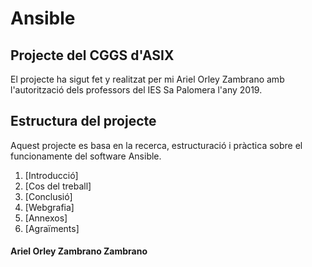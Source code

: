 # Ansible

## Projecte del CGGS d'ASIX
El projecte ha sigut fet y realitzat per mi Ariel Orley Zambrano amb l'autorització dels professors del IES Sa Palomera l'any 2019.

## Estructura del projecte
Aquest projecte es basa en la recerca, estructuració i pràctica sobre el funcionamente del software Ansible.


1. [Introducció]
2. [Cos del treball]
3. [Conclusió]
4. [Webgrafia]
5. [Annexos]
6. [Agraïments]

#### Ariel Orley Zambrano Zambrano
